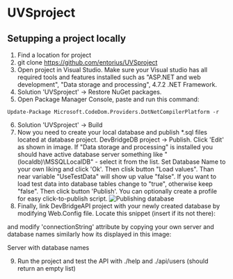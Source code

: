 # UVSproject
## Setupping a project locally
1. Find a location for project
2. git clone https://github.com/entorius/UVSproject
3. Open project in Visual Studio. Make sure your Visual studio has all required tools and features installed such as "ASP.NET and web development", "Data storage and processing", 4.7.2 .NET Framework.
4. Solution 'UVSproject' -> Restore NuGet packages.
5. Open Package Manager Console, paste and run this command:
``` 
Update-Package Microsoft.CodeDom.Providers.DotNetCompilerPlatform -r 
```
6. Solution 'UVSproject' -> Build
7. Now you need to create your local database and publish *.sql files located at database project. DevBridgeDB project -> Publish. Click 'Edit' as shown in image. If "Data storage and processing" is installed you should have active database server something like "(localdb)\MSSQLLocalDB" - select it from the list. Set Database Name to your own liking and click 'Ok'. Then clisk button "Load values". Than near variable "UseTestData" will show up value "false". If you want to load test data into database tables change to "true", otherwise keep "false". Then click button 'Publish'. You can optionally create a profile for easy click-to-publish script. ![Publishing database](https://i.imgur.com/6ZkMyOO.png)
8. Finally, link DevBridgeAPI project with your newly created database by modifying Web.Config file. Locate this snippet (insert if its not there):
<connectionStrings>
    <add name="DevBridgeDB" connectionString="Server=<server name>;Database=<database name>;Trusted_Connection=True;" />
</connectionStrings>
and modify 'connectionString' attribute by copying your own server and database names similarly how its displayed in this image:

Server with database names

9. Run the project and test the API with ./help and ./api/users (should return an empty list)
